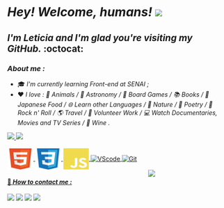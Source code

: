 # _Hey! Welcome, humans!_ <img width="30" src="https://raw.githubusercontent.com/TheDudeThatCode/TheDudeThatCode/master/Assets/Earth.gif">

## _I'm Leticia and I'm glad you're visiting my GitHub._ :octocat:

### _About me :_

- 🎓 _I'm currently learning Front-end at SENAI ;_
- ❤️ _I love : 🐺 Animals / 🔭 Astronomy / 🎲 Board Games / 📚 Books / 🍣 Japanese Food / 🌐 Learn other Languages / 🌳 Nature / 📖 Poetry / 🎸 Rock n' Roll / 🌎 Travel / 🙋 Volunteer Work / 💻 Watch Documentaries, Movies and TV Series / 🍷 Wine ._

<div>
  <a href="https://github.com/LeticiaBarros10">
  <img height="150em" src="https://github-readme-stats.vercel.app/api?username=LeticiaBarros10&show_icons=true&title_color=ff0000&text_color=ffffff&icon_color=ff0000&border_color=ff0000&bg_color=1e1a1a&border_radius=40px&include_all_commits=true&count_private=true"/>
  <img height="150em" src="https://github-readme-stats.vercel.app/api/top-langs/?username=LeticiaBarros10&layout=compact&langs_count=7&title_color=ff0000&text_color=ffffff&icon_color=ff0000&border_color=ff0000&bg_color=1e1a1a&border_radius=20px"/>
</div>

<div style="display: inline_block"><br>
  <img align="center" alt="HTML" height="50" width="60" src="https://raw.githubusercontent.com/devicons/devicon/master/icons/html5/html5-original.svg">
  <img align="center" alt="CSS" height="50" width="60" src="https://raw.githubusercontent.com/devicons/devicon/master/icons/css3/css3-original.svg">
  <img align="center" alt="Js" height="50" width="60" src="https://raw.githubusercontent.com/devicons/devicon/master/icons/javascript/javascript-plain.svg">
  <img align="center" alt="VScode" height="50" width="60" src="https://cdn.jsdelivr.net/gh/devicons/devicon/icons/vscode/vscode-original.svg">
  <img align="center" alt="Git" height="50" width="60" src="https://cdn.jsdelivr.net/gh/devicons/devicon/icons/git/git-original.svg">
</div>
  
  <img align="right" width="180" src="https://twilio-cms-prod.s3.amazonaws.com/original_images/catte.gif">
  
#### 📧 _How to contact me :_
  
<div>
  <a href="https://www.linkedin.com/in/" target="_blank"><img src="https://img.shields.io/badge/-LinkedIn-%231E90FF?style=for-the-badge&logo=linkedin&logoColor=white" target="_blank"></a>
  <a href="mailto:leticia.cbarros@outlook.com"><img src="https://img.shields.io/badge/Microsoft_Outlook-0000CD?style=for-the-badge&logo=microsoft-outlook&logoColor=white" target="_blank"></a>
  <a href ="mailto:leh.barros5569@gmail.com"><img src="https://img.shields.io/badge/-Gmail-%23FF0000?style=for-the-badge&logo=gmail&logoColor=white" target="_blank"></a>
  <a href="https://instagram.com/leticia_barroslb" target="_blank"><img src="https://img.shields.io/badge/-Instagram-%23C71585?style=for-the-badge&logo=instagram&logoColor=white" target="_blank"></a>
</div>
